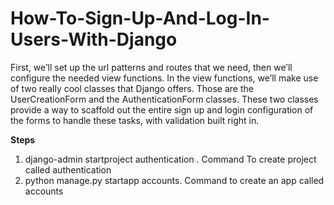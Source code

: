 # How-To-Sign-Up-And-Log-In-Users-With-Django

First, we’ll set up the url patterns and routes that we need, then we’ll configure the needed view functions. In the view functions, we’ll make use of two really cool classes that Django offers. Those are the UserCreationForm and the AuthenticationForm classes. These two classes provide a way to scaffold out the entire sign up and login configuration of the forms to handle these tasks, with validation built right in.

**Steps**
1. django-admin startproject authentication . Command To create project called authentication
2. python manage.py startapp accounts. Command to create an app called accounts


